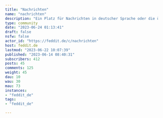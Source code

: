 ```yaml
---
title: "Nachrichten" 
name: "nachrichten"
description: "Ein Platz für Nachrichten in deutscher Sprache oder die über den deutschen Sprachraum berichten."
type: community
date: "2023-06-24 01:13:41"
draft: false
nsfw: false
actor_id: "https://feddit.de/c/nachrichten"
host: feddit.de
lastmod: "2023-06-22 10:07:39"
published: "2023-06-14 08:40:31"
subscribers: 412
posts: 45
comments: 125
weight: 45
dau: 10
wau: 30
mau: 73
instances:
- "feddit_de"
tags: 
- "feddit_de"

---
```

